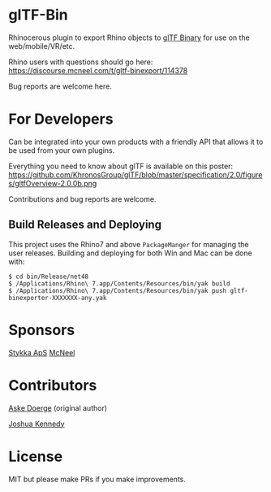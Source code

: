 # glTF-Bin

Rhinocerous plugin to export Rhino objects to [glTF Binary](https://www.khronos.org/gltf/) for use on the web/mobile/VR/etc.

Rhino users with questions should go here: https://discourse.mcneel.com/t/gltf-binexport/114378

Bug reports are welcome here.

# For Developers
Can be integrated into your own products with a friendly API that allows it to be used from your own plugins.

Everything you need to know about glTF is available on this poster: https://github.com/KhronosGroup/glTF/blob/master/specification/2.0/figures/gltfOverview-2.0.0b.png

Contributions and bug reports are welcome.

## Build Releases and Deploying
This project uses the Rhino7 and above `PackageManger` for managing the user releases.
Building and deploying for both Win and Mac can be done with:
```
$ cd bin/Release/net48
$ /Applications/Rhino\ 7.app/Contents/Resources/bin/yak build
$ /Applications/Rhino\ 7.app/Contents/Resources/bin/yak push gltf-binexporter-XXXXXXX-any.yak
```

# Sponsors
[Stykka ApS](https://stykka.com)
[McNeel](https://rhino3d.com)

# Contributors
[Aske Doerge](https://github.com/Doerge) (original author)

[Joshua Kennedy](https://github.com/jrz371)

# License
MIT but please make PRs if you make improvements.

